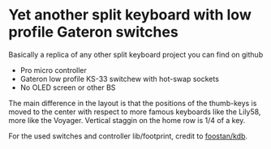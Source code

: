 # Yet another split keyboard with low profile Gateron switches

Basically a replica of any other split keyboard project you can find on github
* Pro micro controller
* Gateron low profile KS-33 switchew with hot-swap sockets
* No OLED screen or other BS

The main difference in the layout is that the positions of the thumb-keys is moved to the center with respect to more famous keyboards like the Lily58, more like the Voyager.
Vertical staggin on the home row is 1/4 of a key.

For the used switches and controller lib/footprint, credit to [foostan/kdb](https://github.com/foostan/kbd/tree/main).
